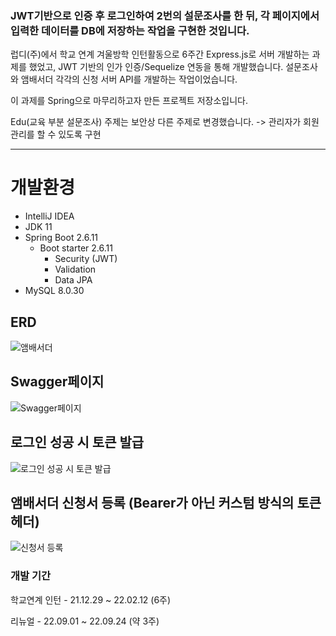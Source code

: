 ### JWT기반으로 인증 후 로그인하여 2번의 설문조사를 한 뒤, 각 페이지에서 입력한 데이터를 DB에 저장하는 작업을 구현한 것입니다.

럽디(주)에서 학교 연계 겨울방학 인턴활동으로 6주간 Express.js로 서버 개발하는 과제를 했었고, JWT 기반의 인가 인증/Sequelize 연동을 통해 개발했습니다. 설문조사와 앰배서더 각각의 신청 서버 API를 개발하는 작업이었습니다.

이 과제를 Spring으로 마무리하고자 만든 프로젝트 저장소입니다.

Edu(교육 부분 설문조사) 주제는 보안상 다른 주제로 변경했습니다. -> 관리자가 회원 관리를 할 수 있도록 구현

----

개발환경
=========
- IntelliJ IDEA
- JDK 11
- Spring Boot 2.6.11
  - Boot starter 2.6.11
    - Security (JWT)
    - Validation
    - Data JPA
- MySQL 8.0.30

## ERD
![앰배서더](https://user-images.githubusercontent.com/77195486/192688389-c54d4133-5315-40f3-9c58-1afcd43c124f.png)


## Swagger페이지
![Swagger페이지](https://user-images.githubusercontent.com/77195486/192661299-f447b1a5-ad6b-4b91-8bd8-20f317579a6d.png)

## 로그인 성공 시 토큰 발급
![로그인 성공 시 토큰 발급](https://user-images.githubusercontent.com/77195486/192661377-d38c8888-aad5-4862-bbdb-38b62435b6a0.PNG)

## 앰배서더 신청서 등록 (Bearer가 아닌 커스텀 방식의 토큰 헤더)
![신청서 등록](https://user-images.githubusercontent.com/77195486/192661435-e42c6f16-88aa-4eea-84a8-8365f97eea21.png)

### 개발 기간
학교연계 인턴 - 21.12.29 ~ 22.02.12 (6주)

리뉴얼 - 22.09.01 ~ 22.09.24 (약 3주)
